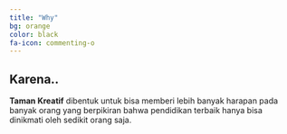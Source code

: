 ```yaml
---
title: "Why"
bg: orange
color: black
fa-icon: commenting-o
---
```


## Karena..

__Taman Kreatif__ dibentuk untuk bisa memberi lebih banyak harapan pada banyak orang yang berpikiran bahwa pendidikan terbaik hanya bisa dinikmati oleh sedikit orang saja. 

